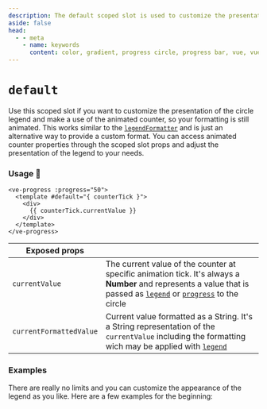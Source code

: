 ```yaml
---
description: The default scoped slot is used to customize the presentation of the circle legend.
aside: false
head:
  - - meta
    - name: keywords
      content: color, gradient, progress circle, progress bar, vue, vue3, vuejs, vue.js, conic gradient circle
---
```


# `default`

Use this scoped slot if you want to customize the presentation of the circle legend and make a use of the animated counter,
so your formatting is still animated. This works similar to the [`legendFormatter`](../options/legendFormatter.md) and is just
an alternative way to provide a custom format. You can access animated counter properties through the scoped slot
props and adjust the presentation of the legend to your needs.

### Usage 📜

```vue
<ve-progress :progress="50">
  <template #default="{ counterTick }">
    <div>
      {{ counterTick.currentValue }}
    </div>
  </template>
</ve-progress>
```

| Exposed props           |                                                                                                                                                                                                                       |
|-------------------------|-----------------------------------------------------------------------------------------------------------------------------------------------------------------------------------------------------------------------|
| `currentValue`          | The current value of the counter at specific animation tick. It's always a **Number** and represents a value that is passed as [`legend`](../options/legend.md) or [`progress`](../options/progress.md) to the circle |
| `currentFormattedValue` | Current value formatted as a String. It's a String representation of the `currentValue` including the formatting wich may be applied with [`legend`](../options/legend.md)                                            |

### Examples

There are really no limits and you can customize the appearance of the legend as you like.
Here are a few examples for the beginning:

<script setup>
import DefaultSlot from '../../.vitepress/theme/Guide/Slots/DefaultSlot.vue';
import DefaultSlotColored from '../../.vitepress/theme/Guide/Slots/DefaultSlotColored.vue';
</script>

<DefaultSlot>
<template #code>

<<< @/.vitepress/theme/Guide/Slots/Snippet1.vue{vue}

</template>
</DefaultSlot>

<p>

<DefaultSlotColored>
<template #code>

<<< @/.vitepress/theme/Guide/Slots/Snippet2.vue{vue}

</template>
</DefaultSlotColored>

</p>
